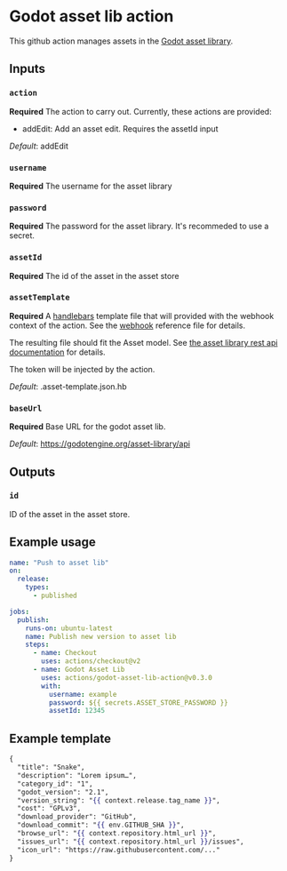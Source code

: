 # Godot asset lib action

This github action manages assets in the 
[Godot asset library](https://godotengine.org/asset-library/asset).

## Inputs

### `action`

**Required** The action to carry out. Currently, these actions
are provided:

* addEdit: Add an asset edit. Requires the assetId input

*Default*: addEdit

### `username`

**Required** The username for the asset library

### `password`

**Required** The password for the asset library. It's recommeded
to use a secret.

### `assetId`

**Required** The id of the asset in the asset store

### `assetTemplate`

**Required** A [handlebars](https://handlebarsjs.com/) template
file that will provided with the webhook context of the
action. See the [webhook](https://octokit.github.io/webhooks/index.json)
reference file for details.

The resulting file should fit the Asset model. See
[the asset library rest api documentation](https://github.com/godotengine/godot-asset-library/blob/master/API.md)
for details.

The token will be injected by the action.

*Default*: .asset-template.json.hb

### `baseUrl`

**Required** Base URL for the godot asset lib.

*Default*: https://godotengine.org/asset-library/api

## Outputs

### `id`

ID of the asset in the asset store.

## Example usage

```yaml
name: "Push to asset lib"
on: 
  release:
    types:
      - published

jobs:
  publish:
    runs-on: ubuntu-latest
    name: Publish new version to asset lib
    steps:
      - name: Checkout
        uses: actions/checkout@v2
      - name: Godot Asset Lib
        uses: actions/godot-asset-lib-action@v0.3.0
        with:
          username: example
          password: ${{ secrets.ASSET_STORE_PASSWORD }}
          assetId: 12345
```

## Example template

```handlebars
{
  "title": "Snake",
  "description": "Lorem ipsum…",
  "category_id": "1",
  "godot_version": "2.1",
  "version_string": "{{ context.release.tag_name }}",
  "cost": "GPLv3",
  "download_provider": "GitHub",
  "download_commit": "{{ env.GITHUB_SHA }}",
  "browse_url": "{{ context.repository.html_url }}",
  "issues_url": "{{ context.repository.html_url }}/issues",
  "icon_url": "https://raw.githubusercontent.com/..."
}
```
